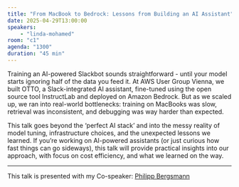 ```yaml
---
title: "From MacBook to Bedrock: Lessons from Building an AI Assistant"
date: 2025-04-29T13:00:00
speakers:
    - "linda-mohamed"
room: "c1"
agenda: "1300"
duration: "45 min"
---
```


Training an AI-powered Slackbot sounds straightforward - until your model starts ignoring half of the data you feed it. At AWS User Group Vienna, we built OTTO, a Slack-integrated AI assistant, fine-tuned using the open source tool InstructLab and deployed on Amazon Bedrock. But as we scaled up, we ran into real-world bottlenecks: training on MacBooks was slow, retrieval was inconsistent, and debugging was way harder than expected.

This talk goes beyond the ‘perfect AI stack’ and into the messy reality of model tuning, infrastructure choices, and the unexpected lessons we learned. If you’re working on AI-powered assistants (or just curious how fast things can go sideways), this talk will provide practical insights into our approach, with focus on cost efficiency, and what we learned on the way.

---

This talk is presented with my Co-speaker: [Philipp Bergsmann](https://sessionize.com/phbergsmann/)
